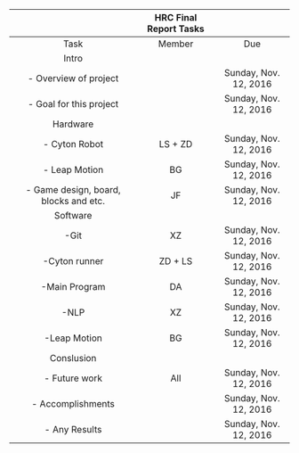 |                                        | HRC Final Report Tasks |                       |
|:--------------------------------------:|:----------------------:|:---------------------:|
|                  Task                  |         Member         |          Due          |
| Intro                                  |                        |                       |
|          - Overview of project         |                        | Sunday, Nov. 12, 2016 |
|         - Goal for this project        |                        | Sunday, Nov. 12, 2016 |
| Hardware                               |                        |                       |
|              - Cyton Robot             |         LS + ZD        | Sunday, Nov. 12, 2016 |
|              - Leap Motion             |           BG           | Sunday, Nov. 12, 2016 |
| - Game design, board, blocks and etc.  |           JF           | Sunday, Nov. 12, 2016 |
| Software                               |                        |                       |
|                  -Git                  |           XZ           | Sunday, Nov. 12, 2016 |
|              -Cyton runner             |         ZD + LS        | Sunday, Nov. 12, 2016 |
|              -Main Program             |           DA           | Sunday, Nov. 12, 2016 |
|                  -NLP                  |           XZ           | Sunday, Nov. 12, 2016 |
|              -Leap Motion              |           BG           | Sunday, Nov. 12, 2016 |
| Conslusion                             |                        |                       |
|              - Future work             |           All          | Sunday, Nov. 12, 2016 |
|            - Accomplishments           |                        | Sunday, Nov. 12, 2016 |
|              - Any Results             |                        | Sunday, Nov. 12, 2016 |